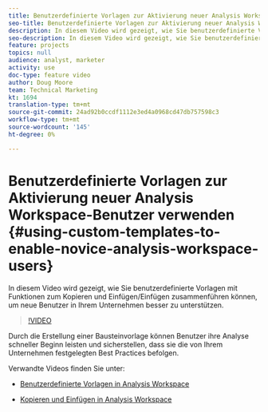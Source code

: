 ```yaml
---
title: Benutzerdefinierte Vorlagen zur Aktivierung neuer Analysis Workspace-Benutzer verwenden
seo-title: Benutzerdefinierte Vorlagen zur Aktivierung neuer Analysis Workspace-Benutzer verwenden
description: In diesem Video wird gezeigt, wie Sie benutzerdefinierte Vorlagen mit Funktionen zum Kopieren und Einfügen/Einfügen zusammenführen können, um neue Benutzer in Ihrem Unternehmen besser zu unterstützen.
seo-description: In diesem Video wird gezeigt, wie Sie benutzerdefinierte Vorlagen mit Funktionen zum Kopieren und Einfügen/Einfügen zusammenführen können, um neue Benutzer in Ihrem Unternehmen besser zu unterstützen.
feature: projects
topics: null
audience: analyst, marketer
activity: use
doc-type: feature video
author: Doug Moore
team: Technical Marketing
kt: 1694
translation-type: tm+mt
source-git-commit: 24ad92b0ccdf1112e3ed4a0968cd47db757598c3
workflow-type: tm+mt
source-wordcount: '145'
ht-degree: 0%

---
```



# Benutzerdefinierte Vorlagen zur Aktivierung neuer Analysis Workspace-Benutzer verwenden {#using-custom-templates-to-enable-novice-analysis-workspace-users}

In diesem Video wird gezeigt, wie Sie benutzerdefinierte Vorlagen mit Funktionen zum Kopieren und Einfügen/Einfügen zusammenführen können, um neue Benutzer in Ihrem Unternehmen besser zu unterstützen.

>[!VIDEO](https://video.tv.adobe.com/v/23234/?quality=12)

Durch die Erstellung einer Bausteinvorlage können Benutzer ihre Analyse schneller Beginn leisten und sicherstellen, dass sie die von Ihrem Unternehmen festgelegten Best Practices befolgen.

Verwandte Videos finden Sie unter:

* [Benutzerdefinierte Vorlagen in Analysis Workspace](https://helpx.adobe.com/analytics/kt/using/create-manage-custom-templates-analysis-workspace-feature-video-use.html)

* [Kopieren und Einfügen in Analysis Workspace](https://helpx.adobe.com/analytics/kt/using/copy-insert-analysis-workspace-feature-video-use.html)